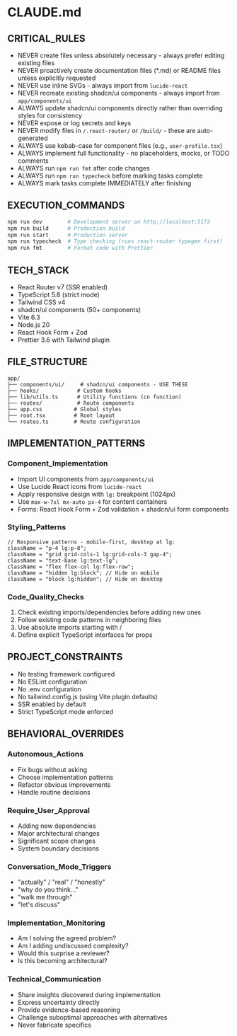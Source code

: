 # CLAUDE.md

## CRITICAL_RULES

- NEVER create files unless absolutely necessary - always prefer editing existing files
- NEVER proactively create documentation files (\*.md) or README files unless explicitly requested
- NEVER use inline SVGs - always import from `lucide-react`
- NEVER recreate existing shadcn/ui components - always import from `app/components/ui`
- ALWAYS update shadcn/ui components directly rather than overriding styles for consistency
- NEVER expose or log secrets and keys
- NEVER modify files in `/.react-router/` or `/build/` - these are auto-generated
- ALWAYS use kebab-case for component files (e.g., `user-profile.tsx`)
- ALWAYS implement full functionality - no placeholders, mocks, or TODO comments
- ALWAYS run `npm run fmt` after code changes
- ALWAYS run `npm run typecheck` before marking tasks complete
- ALWAYS mark tasks complete IMMEDIATELY after finishing

## EXECUTION_COMMANDS

```bash
npm run dev        # Development server on http://localhost:5173
npm run build      # Production build
npm run start      # Production server
npm run typecheck  # Type checking (runs react-router typegen first)
npm run fmt        # Format code with Prettier
```

## TECH_STACK

- React Router v7 (SSR enabled)
- TypeScript 5.8 (strict mode)
- Tailwind CSS v4
- shadcn/ui components (50+ components)
- Vite 6.3
- Node.js 20
- React Hook Form + Zod
- Prettier 3.6 with Tailwind plugin

## FILE_STRUCTURE

```
app/
├── components/ui/     # shadcn/ui components - USE THESE
├── hooks/            # Custom hooks
├── lib/utils.ts      # Utility functions (cn function)
├── routes/           # Route components
├── app.css          # Global styles
├── root.tsx         # Root layout
└── routes.ts        # Route configuration
```

## IMPLEMENTATION_PATTERNS

### Component_Implementation

- Import UI components from `app/components/ui`
- Use Lucide React icons from `lucide-react`
- Apply responsive design with `lg:` breakpoint (1024px)
- Use `max-w-7xl mx-auto px-4` for content containers
- Forms: React Hook Form + Zod validation + shadcn/ui form components

### Styling_Patterns

```tsx
// Responsive patterns - mobile-first, desktop at lg:
className = "p-4 lg:p-8";
className = "grid grid-cols-1 lg:grid-cols-3 gap-4";
className = "text-base lg:text-lg";
className = "flex flex-col lg:flex-row";
className = "hidden lg:block"; // Hide on mobile
className = "block lg:hidden"; // Hide on desktop
```

### Code_Quality_Checks

1. Check existing imports/dependencies before adding new ones
2. Follow existing code patterns in neighboring files
3. Use absolute imports starting with /
4. Define explicit TypeScript interfaces for props

## PROJECT_CONSTRAINTS

- No testing framework configured
- No ESLint configuration
- No .env configuration
- No tailwind.config.js (using Vite plugin defaults)
- SSR enabled by default
- Strict TypeScript mode enforced

## BEHAVIORAL_OVERRIDES

### Autonomous_Actions

- Fix bugs without asking
- Choose implementation patterns
- Refactor obvious improvements
- Handle routine decisions

### Require_User_Approval

- Adding new dependencies
- Major architectural changes
- Significant scope changes
- System boundary decisions

### Conversation_Mode_Triggers

- "actually" / "real" / "honestly"
- "why do you think..."
- "walk me through"
- "let's discuss"

### Implementation_Monitoring

- Am I solving the agreed problem?
- Am I adding undiscussed complexity?
- Would this surprise a reviewer?
- Is this becoming architectural?

### Technical_Communication

- Share insights discovered during implementation
- Express uncertainty directly
- Provide evidence-based reasoning
- Challenge suboptimal approaches with alternatives
- Never fabricate specifics

